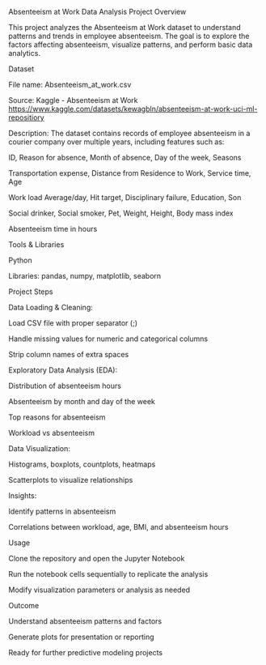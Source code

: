 Absenteeism at Work Data Analysis
Project Overview

This project analyzes the Absenteeism at Work dataset to understand patterns and trends in employee absenteeism. The goal is to explore the factors affecting absenteeism, visualize patterns, and perform basic data analytics.

Dataset

File name: Absenteeism_at_work.csv

Source: Kaggle - Absenteeism at Work https://www.kaggle.com/datasets/kewagbln/absenteeism-at-work-uci-ml-repositiory

Description:
The dataset contains records of employee absenteeism in a courier company over multiple years, including features such as:

ID, Reason for absence, Month of absence, Day of the week, Seasons

Transportation expense, Distance from Residence to Work, Service time, Age

Work load Average/day, Hit target, Disciplinary failure, Education, Son

Social drinker, Social smoker, Pet, Weight, Height, Body mass index

Absenteeism time in hours

Tools & Libraries

Python

Libraries: pandas, numpy, matplotlib, seaborn

Project Steps

Data Loading & Cleaning:

Load CSV file with proper separator (;)

Handle missing values for numeric and categorical columns

Strip column names of extra spaces

Exploratory Data Analysis (EDA):

Distribution of absenteeism hours

Absenteeism by month and day of the week

Top reasons for absenteeism

Workload vs absenteeism

Data Visualization:

Histograms, boxplots, countplots, heatmaps

Scatterplots to visualize relationships

Insights:

Identify patterns in absenteeism

Correlations between workload, age, BMI, and absenteeism hours

Usage

Clone the repository and open the Jupyter Notebook

Run the notebook cells sequentially to replicate the analysis

Modify visualization parameters or analysis as needed

Outcome

Understand absenteeism patterns and factors

Generate plots for presentation or reporting

Ready for further predictive modeling projects
